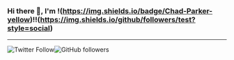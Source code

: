### Hi there 👋, I'm !(https://img.shields.io/badge/Chad-Parker-yellow)!!(https://img.shields.io/github/followers/test?style=social)
<hr>

![Twitter Follow](https://img.shields.io/twitter/follow/ChimpBiteX)![GitHub followers](https://img.shields.io/github/followers/ChimpBite)

<!--
**ChimpBite/ChimpBite** is a ✨ _special_ ✨ repository because its `README.md` (this file) appears on your GitHub profile.

Here are some ideas to get you started:

- 🔭 I’m currently working on ...
- 🌱 I’m currently learning ...
- 👯 I’m looking to collaborate on ...
- 🤔 I’m looking for help with ...
- 💬 Ask me about ...
- 📫 How to reach me: ...
- 😄 Pronouns: ...
- ⚡ Fun fact: ...
-->
